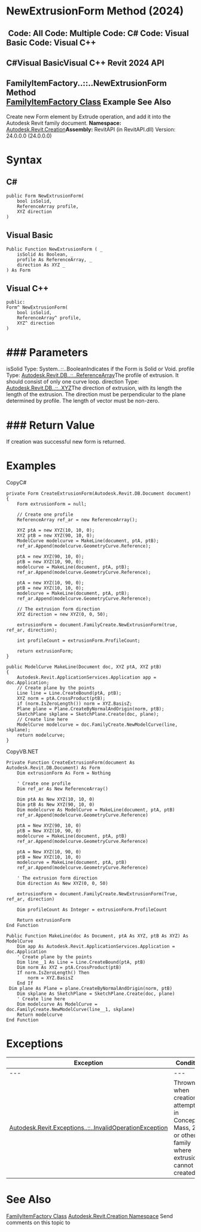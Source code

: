 # NewExtrusionForm Method (2024)

﻿
 Code: All Code: Multiple Code: C# Code: Visual Basic Code: Visual C++   
---  
C#Visual BasicVisual C++
Revit 2024 API  
---  
FamilyItemFactory..::..NewExtrusionForm Method   
[FamilyItemFactory Class](a7622967-1381-c17f-ed04-1ebe40da0440.md "FamilyItemFactory Class") Example See Also  
---  
Create new Form element by Extrude operation, and add it into the Autodesk Revit family document.
**Namespace:** [Autodesk.Revit.Creation](ded320da-058a-4edd-0418-0582389559a7.md "Autodesk.Revit.Creation Namespace")**Assembly:** RevitAPI (in RevitAPI.dll) Version: 24.0.0.0 (24.0.0.0)
# Syntax
C#  
---  
```text
public Form NewExtrusionForm(
	bool isSolid,
	ReferenceArray profile,
	XYZ direction
)
```
  
Visual Basic  
---  
```text
Public Function NewExtrusionForm ( _
	isSolid As Boolean, _
	profile As ReferenceArray, _
	direction As XYZ _
) As Form
```
  
Visual C++  
---  
```text
public:
Form^ NewExtrusionForm(
	bool isSolid, 
	ReferenceArray^ profile, 
	XYZ^ direction
)
```
  
# ### Parameters
isSolid
    Type: System..::..BooleanIndicates if the Form is Solid or Void.
profile
    Type: [Autodesk.Revit.DB..::..ReferenceArray](bc9192b5-6666-a8de-0128-87dae479fd6a.md "ReferenceArray Class")The profile of extrusion. It should consist of only one curve loop.
direction
    Type: [Autodesk.Revit.DB..::..XYZ](c2fd995c-95c0-58fb-f5de-f3246cbc5600.md "XYZ Class")The direction of extrusion, with its length the length of the extrusion. The direction must be perpendicular to the plane determined by profile. The length of vector must be non-zero.
# ### Return Value
If creation was successful new form is returned.
# Examples
CopyC#
```text
private Form CreateExtrusionForm(Autodesk.Revit.DB.Document document)
{
    Form extrusionForm = null;

    // Create one profile
    ReferenceArray ref_ar = new ReferenceArray();

    XYZ ptA = new XYZ(10, 10, 0);
    XYZ ptB = new XYZ(90, 10, 0);
    ModelCurve modelcurve = MakeLine(document, ptA, ptB);
    ref_ar.Append(modelcurve.GeometryCurve.Reference);

    ptA = new XYZ(90, 10, 0);
    ptB = new XYZ(10, 90, 0);
    modelcurve = MakeLine(document, ptA, ptB);
    ref_ar.Append(modelcurve.GeometryCurve.Reference);

    ptA = new XYZ(10, 90, 0);
    ptB = new XYZ(10, 10, 0);
    modelcurve = MakeLine(document, ptA, ptB);
    ref_ar.Append(modelcurve.GeometryCurve.Reference);

    // The extrusion form direction
    XYZ direction = new XYZ(0, 0, 50);

    extrusionForm = document.FamilyCreate.NewExtrusionForm(true, ref_ar, direction);

    int profileCount = extrusionForm.ProfileCount;

    return extrusionForm;
}

public ModelCurve MakeLine(Document doc, XYZ ptA, XYZ ptB)
{
    Autodesk.Revit.ApplicationServices.Application app = doc.Application;
    // Create plane by the points
    Line line = Line.CreateBound(ptA, ptB);
    XYZ norm = ptA.CrossProduct(ptB);
    if (norm.IsZeroLength()) norm = XYZ.BasisZ;
    Plane plane = Plane.CreateByNormalAndOrigin(norm, ptB);
    SketchPlane skplane = SketchPlane.Create(doc, plane);
    // Create line here
    ModelCurve modelcurve = doc.FamilyCreate.NewModelCurve(line, skplane);
    return modelcurve;
}
```

CopyVB.NET
```text
Private Function CreateExtrusionForm(document As Autodesk.Revit.DB.Document) As Form
    Dim extrusionForm As Form = Nothing

    ' Create one profile
    Dim ref_ar As New ReferenceArray()

    Dim ptA As New XYZ(10, 10, 0)
    Dim ptB As New XYZ(90, 10, 0)
    Dim modelcurve As ModelCurve = MakeLine(document, ptA, ptB)
    ref_ar.Append(modelcurve.GeometryCurve.Reference)

    ptA = New XYZ(90, 10, 0)
    ptB = New XYZ(10, 90, 0)
    modelcurve = MakeLine(document, ptA, ptB)
    ref_ar.Append(modelcurve.GeometryCurve.Reference)

    ptA = New XYZ(10, 90, 0)
    ptB = New XYZ(10, 10, 0)
    modelcurve = MakeLine(document, ptA, ptB)
    ref_ar.Append(modelcurve.GeometryCurve.Reference)

    ' The extrusion form direction
    Dim direction As New XYZ(0, 0, 50)

    extrusionForm = document.FamilyCreate.NewExtrusionForm(True, ref_ar, direction)

    Dim profileCount As Integer = extrusionForm.ProfileCount

    Return extrusionForm
End Function

Public Function MakeLine(doc As Document, ptA As XYZ, ptB As XYZ) As ModelCurve
    Dim app As Autodesk.Revit.ApplicationServices.Application = doc.Application
    ' Create plane by the points
    Dim line__1 As Line = Line.CreateBound(ptA, ptB)
    Dim norm As XYZ = ptA.CrossProduct(ptB)
    If norm.IsZeroLength() Then
        norm = XYZ.BasisZ
    End If
 Dim plane As Plane = plane.CreateByNormalAndOrigin(norm, ptB)
    Dim skplane As SketchPlane = SketchPlane.Create(doc, plane)
    ' Create line here
    Dim modelcurve As ModelCurve = doc.FamilyCreate.NewModelCurve(line__1, skplane)
    Return modelcurve
End Function
```

# Exceptions
| Exception | Condition |
| --- | --- |
| --- | --- |
| [Autodesk.Revit.Exceptions..::..InvalidOperationException](9e715f03-3884-e539-4dd6-8d7545733adc.md "InvalidOperationException Class") | Thrown when creation is attempted in Conceptual Mass, 2D, or other family where extrusions cannot be created. |

# See Also
[FamilyItemFactory Class](a7622967-1381-c17f-ed04-1ebe40da0440.md "FamilyItemFactory Class")
[Autodesk.Revit.Creation Namespace](ded320da-058a-4edd-0418-0582389559a7.md "Autodesk.Revit.Creation Namespace")
Send comments on this topic to 